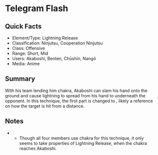 # Telegram Flash

## Quick Facts
- Element/Type: Lightning Release
- Classification: Ninjutsu, Cooperation Ninjutsu
- Class: Offensive
- Range: Short, Mid
- Users: Akaboshi, Benten, Chūshin, Nangō
- Media: Anime

## Summary
With his team lending him chakra, Akaboshi can slam his hand onto the ground and cause lightning to spread from his hand to underneath the opponent. In this technique, the first part is changed to , likely a reference on how the target is hit from a distance.

## Notes
- * Though all four members use chakra for this technique, it only seems to take properties of Lightning Release, when the chakra reaches Akaboshi.
